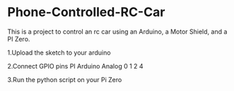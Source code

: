 # Phone-Controlled-RC-Car


This is a project to control an rc car using an Arduino, a Motor Shield, and a PI Zero.

1.Upload the sketch to your arduino

2.Connect GPIO pins
    PI      Arduino Analog
                0
                1
                2
                4
                
3.Run the python script on your Pi Zero
